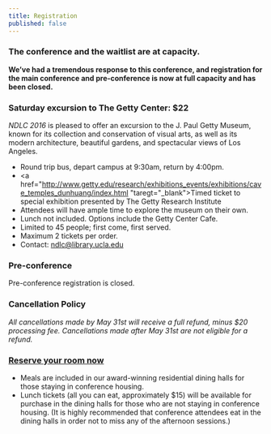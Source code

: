 ```yaml
---
title: Registration
published: false
---
```

### The conference and the waitlist are at capacity.

**We’ve had a tremendous response to this conference, and registration for the main conference and pre-conference is 
now at full capacity and has been closed.**

### Saturday excursion to The Getty Center: $22
*NDLC 2016* is pleased to offer an excursion to the J. Paul Getty Museum, known for its collection and conservation of
 visual arts, as well as its modern architecture, beautiful gardens, and spectacular views of Los Angeles.

* Round trip bus, depart campus at 9:30am, return by 4:00pm.
* <a href="http://www.getty.edu/research/exhibitions_events/exhibitions/cave_temples_dunhuang/index.html 
"taregt="_blank">Timed ticket to special exhibition presented by The Getty Research Institute</a>
* Attendees will have ample time to explore the museum on their own.
* Lunch not included. Options include the Getty Center Cafe.
* Limited to 45 people; first come, first served.
* Maximum 2 tickets per order.
* Contact: <a href="mailto:ndlc@library.ucla.edu">ndlc@library.ucla.edu</a>
    
### Pre-conference
Pre-conference registration is closed.

### Cancellation Policy

   _All cancellations made by May 31st will receive a full refund, minus $20 processing fee. Cancellations made after
    May 31st are not eligible for a refund._

### <a href="https://uclarh.webhotel.microsdc.us/bp/search_rooms.jsp?groupCode=LIB6A&checkinYear=2016&checkinDay=9&checkinMonth=8&numberOfNights=4&numberOfRooms=1&numberOfAdults=1" target="_blank">Reserve your room now</a>
+ Meals are included in our award-winning residential dining halls for those staying in conference housing.
+ Lunch tickets (all you can eat, approximately $15) will be available for purchase in the dining halls for those who 
are not staying in conference housing. (It is highly recommended that conference attendees eat in the dining halls in order not to miss any of the afternoon sessions.)


